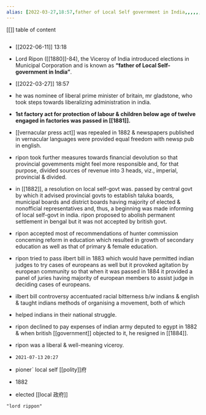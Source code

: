 ```yaml
---
alias: [2022-03-27,18:57,father of Local Self government in India,,,,,,,]
---
```

[[]]
table of content
```toc
```
- [[2022-06-11]] 13:18
- Lord Ripon ([[1880]]-84), the Viceroy of India introduced elections in Municipal Corporation and is known as **“father of Local Self-government in India”**.

- [[2022-03-27]] 18:57
- he was nominee of liberal prime minister of britain, mr gladstone, who took steps towards liberalizing administration in india.
- **1st factory act for protection of labour & children below age of twelve engaged in factories was passed in [[1881]].** 
- [[vernacular press act]] was repealed in 1882 & newspapers published in vernacular languages were provided equal freedom with newsp pub in english.
- ripon took further measures towards financial devolution so that provincial govemments might feel more responsible and, for that purpose, divided sources of revenue into 3 heads, viz., imperial, provincial & divided.
- in [[1882]], a resolution on local self-govt was. passed by central govt by which it advised provincial govts to establish taluka boards, municipal boards and district boards having majority of elected & nonofficial representatives and, thus, a beginning was made informing of local self-govt in india. ripon proposed to abolish permanent settlement in bengal but it was not accepted by british govt.
- ripon accepted most of recommendations of hunter commission conceming reform in education which resulted in growth of secondary education as well as that of primary & female education.
- ripon tried to pass ilbert bill in 1883 which would have permitted indian judges to try cases of europeans as well but it provoked agitation by european community so that when it was passed in 1884 it provided a panel of juries having majority of european members to assist judge in deciding cases of europeans.
- ilbert bill controversy accentuated racial bitterness b/w indians & english & taught indians methods of organising a movement, both of which 
- helped indians in their national struggle.
- ripon declined to pay expenses of indian army deputed to egypt in 1882 & when british [[government]] objected to it, he resigned in [[1884]].
- ripon was a liberal & well-meaning viceroy.

- `2021-07-13` ``20:27``
- pionerˋ local self [[polity]]府 
- 1882
- elected [[local 政府]]
```query
"lord rippon"
```